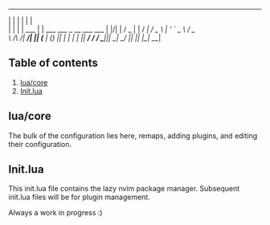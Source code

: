  _    _        _                               
| |  | |      | |                              
| |  | |  ___ | |  ___   ___   _ __ ___    ___ 
| |/\| | / _ \| | / __| / _ \ | '_ ` _ \  / _ \
\  /\  /|  __/| || (__ | (_) || | | | | ||  __/
 \/  \/  \___||_| \___| \___/ |_| |_| |_| \___|
                                               
                                                                                                
                                                 
## Table of contents
1. [lua/core](#lua/core)
2. [Init.lua](#Init.lua)

## lua/core
The bulk of the configuration lies here, remaps, adding plugins, and editing their configuration.

## Init.lua
This init.lua file contains the lazy nvim package manager. Subsequent init.lua files will be for plugin management. 


Always a work in progress :)


